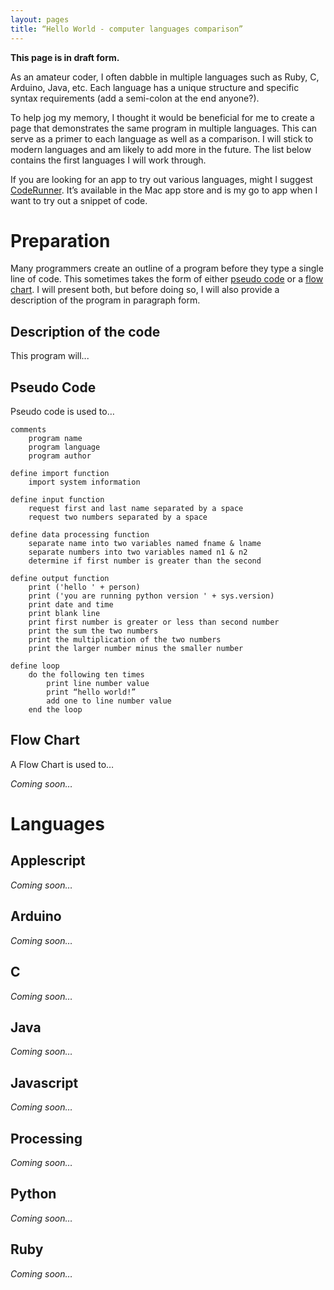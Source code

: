 ```yaml
---
layout: pages
title: “Hello World - computer languages comparison”
---
```


**This page is in draft form.**

<!-- Insert Blinking Cursor Image -->

<!-- Convert to Blog Post -->
As an amateur coder, I often dabble in multiple languages such as Ruby, C, Arduino, Java, etc. Each language has a unique structure and specific syntax requirements (add a semi-colon at the end anyone?). 

To help jog my memory, I thought it would be beneficial for me to create a page that demonstrates the same program in multiple languages. This can serve as a primer to each language as well as a comparison. I will stick to modern languages and am likely to add more in the future. The list below contains the first languages I will work through.

If you are looking for an app to try out various languages, might I suggest [CodeRunner][1]. It’s available in the Mac app store and is my go to app when I want to try out a snippet of code.
<!-- End Blog Post -->

<!-- Add introduction to page here -->

# Preparation
Many programmers create an outline of a program before they type a single line of code. This sometimes takes the form of either [pseudo code](!wiki) or a [flow chart](!wiki). I will present both, but before doing so, I will also provide a description of the program in paragraph form.

## Description of the code
This program will...

## Pseudo Code
Pseudo code is used to…

```
comments
	program name
	program language
	program author
	
define import function
	import system information

define input function
	request first and last name separated by a space
	request two numbers separated by a space
	
define data processing function
	separate name into two variables named fname & lname
	separate numbers into two variables named n1 & n2
	determine if first number is greater than the second

define output function
	print ('hello ' + person)
	print ('you are running python version ' + sys.version)
	print date and time
	print blank line
	print first number is greater or less than second number
	print the sum the two numbers
	print the multiplication of the two numbers
	print the larger number minus the smaller number

define loop
	do the following ten times
		print line number value
		print “hello world!”
		add one to line number value
	end the loop
```

## Flow Chart
A Flow Chart is used to…

*Coming soon…*

# Languages

<!-- Add intro to languages | Consider Hype HTML5 content to display code and output -->

## Applescript

*Coming soon…*

## Arduino

*Coming soon…*

## C

*Coming soon…*

## Java

*Coming soon…*

## Javascript

*Coming soon…*

## Processing

*Coming soon…*

## Python

*Coming soon…*

## Ruby

*Coming soon…*


[1]: https://itunes.apple.com/us/app/coderunner/id433335799?mt=12&uo=4&at=10l9vL